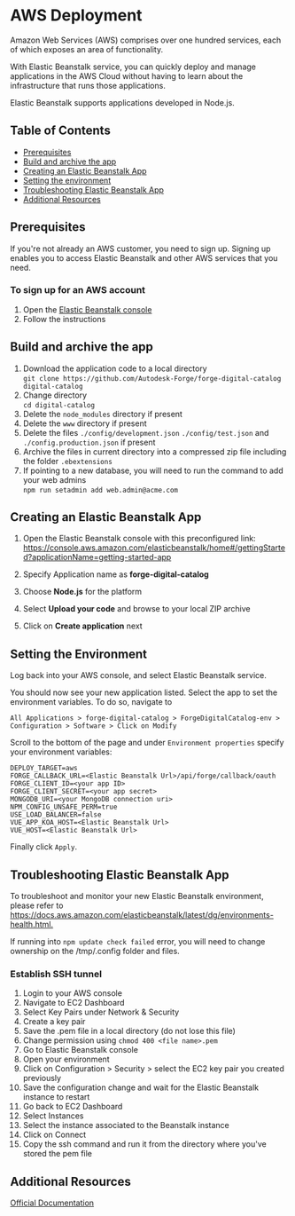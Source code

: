 # AWS Deployment

Amazon Web Services (AWS) comprises over one hundred services, each of which exposes an area of functionality.

With Elastic Beanstalk service, you can quickly deploy and manage applications in the AWS Cloud without having to learn about the infrastructure that runs those applications.

Elastic Beanstalk supports applications developed in Node.js.

## Table of Contents

* [Prerequisites](#prerequisites)
* [Build and archive the app](#build-and-archive-the-app)
* [Creating an Elastic Beanstalk App](#creating-an-elastic-beanstalk-app)
* [Setting the environment](#setting-the-environment)
* [Troubleshooting Elastic Beanstalk App](#troubleshooting-elastic-beanstalk-app)
* [Additional Resources](#additional-resources)

## Prerequisites

If you're not already an AWS customer, you need to sign up. Signing up enables you to access Elastic Beanstalk and other AWS services that you need.

### To sign up for an AWS account

1. Open the [Elastic Beanstalk console](https://console.aws.amazon.com/elasticbeanstalk)
2. Follow the instructions

## Build and archive the app

1. Download the application code to a local directory \
```git clone https://github.com/Autodesk-Forge/forge-digital-catalog digital-catalog```
2. Change directory \
```cd digital-catalog```
3. Delete the ```node_modules``` directory if present
4. Delete the ```www``` directory if present
5. Delete the files ```./config/development.json``` ```./config/test.json``` and ```./config.production.json``` if present
6. Archive the files in current directory into a compressed zip file including the folder `.ebextensions`
7. If pointing to a new database, you will need to run the command to add your web admins \
```npm run setadmin add web.admin@acme.com```

## Creating an Elastic Beanstalk App

1. Open the Elastic Beanstalk console with this preconfigured link:
   <https://console.aws.amazon.com/elasticbeanstalk/home#/gettingStarted?applicationName=getting-started-app>

2. Specify Application name as **forge-digital-catalog**

3. Choose **Node.js** for the platform

4. Select **Upload your code** and browse to your local ZIP archive

5. Click on **Create application** next

## Setting the Environment

Log back into your AWS console, and select Elastic Beanstalk service.

You should now see your new application listed. Select the app to set the environment variables. To do so, navigate to

```All Applications > forge-digital-catalog > ForgeDigitalCatalog-env > Configuration > Software > Click on Modify```

Scroll to the bottom of the page and under ```Environment properties``` specify your environment variables:

    DEPLOY_TARGET=aws
    FORGE_CALLBACK_URL=<Elastic Beanstalk Url>/api/forge/callback/oauth
    FORGE_CLIENT_ID=<your app ID>
    FORGE_CLIENT_SECRET=<your app secret>
    MONGODB_URI=<your MongoDB connection uri>
    NPM_CONFIG_UNSAFE_PERM=true
    USE_LOAD_BALANCER=false
    VUE_APP_KOA_HOST=<Elastic Beanstalk Url>
    VUE_HOST=<Elastic Beanstalk Url>

Finally click ```Apply```.

## Troubleshooting Elastic Beanstalk App

To troubleshoot and monitor your new Elastic Beanstalk environment, please refer to <https://docs.aws.amazon.com/elasticbeanstalk/latest/dg/environments-health.html.>

If running into `npm update check failed` error, you will need to change ownership on the /tmp/.config folder and files.

### Establish SSH tunnel

1. Login to your AWS console
2. Navigate to EC2 Dashboard
3. Select Key Pairs under Network & Security
4. Create a key pair
5. Save the .pem file in a local directory (do not lose this file)
6. Change permission using `chmod 400 <file name>.pem`
7. Go to Elastic Beanstalk console
8. Open your environment
9. Click on Configuration > Security > select the EC2 key pair you created previously
10. Save the configuration change and wait for the Elastic Beanstalk instance to restart
11. Go back to EC2 Dashboard
12. Select Instances
13. Select the instance associated to the Beanstalk instance
14. Click on Connect
15. Copy the ssh command and run it from the directory where you've stored the pem file

## Additional Resources

[Official Documentation](https://docs.aws.amazon.com/elasticbeanstalk/latest/dg/GettingStarted.html#GettingStarted.Walkthrough.CreateApp)
